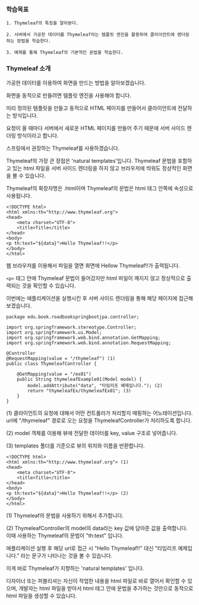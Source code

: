### 학습목표

```
1. Thymeleaf의 특징을 알아본다.

2. 서버에서 가공한 데이터를 Thymeleaf라는 템플릿 엔진을 활용하여 클라이언트에 렌더링하는 방법을 학습한다.

3. 예제를 통해 Thymeleaf의 기본적인 문법을 학습한다.
```

### Thymeleaf 소개

가공한 데이터를 이용하여 화면을 만드는 방법을 알아보겠습니다.

화면을 동적으로 만들려면 템플릿 엔진을 사용해야 합니다.

미리 정의된 템플릿을 만들고 동적으로 HTML 페이지를 만들어서 클라이언트에 전달하는 방식입니다.

요청이 올 때마다 서버에서 새로운 HTML 페이지를 만들어 주기 때문에 서버 사이드 렌더링 방식이라고 합니다.

스프링에서 권장하는 Thymeleaf를 사용하겠습니다.

Thymeleaf의 가장 큰 장점은 'natural templates'입니다. Thymeleaf 문법을 포함하고 있는 html 파일을 서버 사이드 렌더링을 하지 않고 브라우저에 띄워도 정상적인 화면을 볼 수 있습니다.

Thymeleaf의 확장자명은 .html이며 Thymeleaf의 문법은 html 태그 안쪽에 속성으로 사용됩니다.

```
<!DOCTYPE html>
<html xmlns:th="http://www.thymeleaf.org">
<head>
    <meta charset="UTF-8">
    <title>Title</title>
</head>
<body>
<p th:text="${data}">Hello Thymeleaf!!</p>
</body>
</html>
```

웹 브라우저를 이용해서 파일을 열면 화면에 Hellow Thymeleaf!!가 출력됩니다.

`<p>` 태그 안에 Thymeleaf 문법이 들어갔지만 html 파일이 깨지지 않고 정상적으로 출력되는 것을 확인할 수 있습니다.

이번에는 애플리케이션을 실행시킨 후 서버 사이드 렌더링을 통해 해당 페이지에 접근해보겠습니다.

```
package edu.book.roadbookspringbootjpa.controller;

import org.springframework.stereotype.Controller;
import org.springframework.ui.Model;
import org.springframework.web.bind.annotation.GetMapping;
import org.springframework.web.bind.annotation.RequestMapping;

@Controller
@RequestMapping(value = "/thymeleaf") (1)
public class ThymeleafController {

    @GetMapping(value = "/ex01")
    public String thymeleafExample01(Model model) {
        model.addAttribute("data", "타임리프 예제입니다."); (2)
        return "thymeleafEx/thymeleafEx01"; (3)
    }
}

```

(1) 클라이언트의 요청에 대해서 어떤 컨트롤러가 처리할지 매핑하는 어노테이션입니다. url에 "/thymeleaf" 경로로 오는 요청을 ThymeleafController가 처리하도록 합니다.

(2) model 객체를 이용해 뷰에 전달한 데이터를 key, value 구조로 넣어줍니다. 

(3) templates 폴더를 기준으로 뷰의 위치와 이름을 반환합니다.

```
<!DOCTYPE html>
<html xmlns:th="http://www.thymeleaf.org"> (1)
<head>
    <meta charset="UTF-8">
    <title>Title</title>
</head>
<body>
<p th:text="${data}">Hello Thymeleaf!!</p> (2)
</body>
</html>
```

(1) Thymeleaf의 문법을 사용하기 위해서 추가합니다.

(2) ThymeleafController의 model의 data라는 key 값에 담아준 값을 출력합니다. 이때 사용하는 Thymeleaf의 문법이 "th:text" 입니다.

애플리케이션 실행 후 해당 url로 접근 시 "Hello Thymeleaf!!" 대신 "타임리프 예제입니다." 라는 문구가 나타나는 것을 볼 수 있습니다.

이게 바로 Thymeleaf가 지향하는 'natural templates' 입니다. 

디자이너 또는 퍼블리셔는 자신이 작업한 내용을 html 파일로 바로 열어서 확인할 수 있으며, 개발자는 html 파일을 받아서 html 태그 안에 문법을 추가하는 것만으로 동적으로 html 파일을 생성할 수 있습니다.
